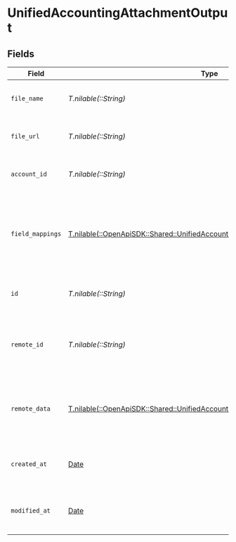 # UnifiedAccountingAttachmentOutput


## Fields

| Field                                                                                                                                                    | Type                                                                                                                                                     | Required                                                                                                                                                 | Description                                                                                                                                              | Example                                                                                                                                                  |
| -------------------------------------------------------------------------------------------------------------------------------------------------------- | -------------------------------------------------------------------------------------------------------------------------------------------------------- | -------------------------------------------------------------------------------------------------------------------------------------------------------- | -------------------------------------------------------------------------------------------------------------------------------------------------------- | -------------------------------------------------------------------------------------------------------------------------------------------------------- |
| `file_name`                                                                                                                                              | *T.nilable(::String)*                                                                                                                                    | :heavy_minus_sign:                                                                                                                                       | The name of the attached file                                                                                                                            | invoice.pdf                                                                                                                                              |
| `file_url`                                                                                                                                               | *T.nilable(::String)*                                                                                                                                    | :heavy_minus_sign:                                                                                                                                       | The URL where the file can be accessed                                                                                                                   | https://example.com/files/invoice.pdf                                                                                                                    |
| `account_id`                                                                                                                                             | *T.nilable(::String)*                                                                                                                                    | :heavy_minus_sign:                                                                                                                                       | The UUID of the associated account                                                                                                                       | 801f9ede-c698-4e66-a7fc-48d19eebaa4f                                                                                                                     |
| `field_mappings`                                                                                                                                         | [T.nilable(::OpenApiSDK::Shared::UnifiedAccountingAttachmentOutputFieldMappings)](../../models/shared/unifiedaccountingattachmentoutputfieldmappings.md) | :heavy_minus_sign:                                                                                                                                       | The custom field mappings of the object between the remote 3rd party & Panora                                                                            | {<br/>"custom_field_1": "value1",<br/>"custom_field_2": "value2"<br/>}                                                                                   |
| `id`                                                                                                                                                     | *T.nilable(::String)*                                                                                                                                    | :heavy_minus_sign:                                                                                                                                       | The UUID of the attachment record                                                                                                                        | 801f9ede-c698-4e66-a7fc-48d19eebaa4f                                                                                                                     |
| `remote_id`                                                                                                                                              | *T.nilable(::String)*                                                                                                                                    | :heavy_minus_sign:                                                                                                                                       | The remote ID of the attachment in the context of the 3rd Party                                                                                          | attachment_1234                                                                                                                                          |
| `remote_data`                                                                                                                                            | [T.nilable(::OpenApiSDK::Shared::UnifiedAccountingAttachmentOutputRemoteData)](../../models/shared/unifiedaccountingattachmentoutputremotedata.md)       | :heavy_minus_sign:                                                                                                                                       | The remote data of the attachment in the context of the 3rd Party                                                                                        | {<br/>"raw_data": {<br/>"additional_field": "some value"<br/>}<br/>}                                                                                     |
| `created_at`                                                                                                                                             | [Date](https://ruby-doc.org/stdlib-2.6.1/libdoc/date/rdoc/Date.html)                                                                                     | :heavy_minus_sign:                                                                                                                                       | The created date of the attachment record                                                                                                                | 2024-06-15T12:00:00Z                                                                                                                                     |
| `modified_at`                                                                                                                                            | [Date](https://ruby-doc.org/stdlib-2.6.1/libdoc/date/rdoc/Date.html)                                                                                     | :heavy_minus_sign:                                                                                                                                       | The last modified date of the attachment record                                                                                                          | 2024-06-15T12:00:00Z                                                                                                                                     |